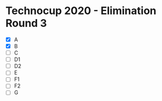 # Technocup 2020 - Elimination Round 3

- [x] A
- [x] B
- [ ] C
- [ ] D1
- [ ] D2
- [ ] E
- [ ] F1
- [ ] F2
- [ ] G